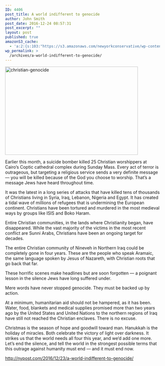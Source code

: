 ```yaml
---
ID: 4406
post_title: A world indifferent to genocide
author: John Smith
post_date: 2016-12-24 08:57:31
post_excerpt: ""
layout: post
published: true
amazonS3_cache:
  - 'a:2:{s:103:"https://s3.amazonaws.com/newyorkconservative/wp-content/uploads/2016/12/24085433/christian-genocide.jpg";s:4:"4407";s:85:"https://www.newyorkconservative.com/wp-content/uploads/2016/12/christian-genocide.jpg";s:4:"4407";}'
wp_permalink: >
  /archives/a-world-indifferent-to-genocide/
---
```

<a href="https://www.newyorkconservative.com/wp-content/uploads/2016/12/christian-genocide.jpg"><img class="alignnone  wp-image-4407" src="https://www.newyorkconservative.com/wp-content/uploads/2016/12/christian-genocide.jpg" alt="christian-genocide" width="432" height="287" /></a>

Earlier this month, a suicide bomber killed 25 Christian worshippers at Cairo’s Coptic cathedral complex during Sunday Mass. Every act of terror is outrageous, but targeting a religious service sends a very definite message — you will be killed because of the God you choose to worship. That’s a message Jews have heard throughout time.

It was the latest in a long series of attacks that have killed tens of thousands of Christians living in Syria, Iraq, Lebanon, Nigeria and Egypt. It has created a tidal wave of millions of refugees that is undermining the European continent. Christians have been tortured and murdered in the most medieval ways by groups like ISIS and Boko Haram.

Entire Christian communities, in the lands where Christianity began, have disappeared. While the vast majority of the victims in the most recent conflict are Sunni Arabs, Christians have been an ongoing target for decades.

The entire Christian community of Nineveh in Northern Iraq could be completely gone in four years. These are the people who speak Aramaic, the same language spoken by Jesus of Nazareth, with Christian roots that go back that far.

These horrific scenes make headlines but are soon forgotten — a poignant lesson in the silence Jews have long suffered under.

Mere words have never stopped genocide. They must be backed up by action.

At a minimum, humanitarian aid should not be hampered, as it has been. Water, food, blankets and medical supplies promised more than two years ago by the United States and United Nations to the northern regions of Iraq have still not reached the Christian enclaves. There is no excuse.

Christmas is the season of hope and goodwill toward man. Hanukkah is the holiday of miracles. Both celebrate the victory of light over darkness. It strikes us that the world needs all four this year, and we’d add one more. Let’s end the silence, and tell the world in the strongest possible terms that this outrage against humanity must end — and it must end now.

<a href="http://nypost.com/2016/12/23/a-world-indifferent-to-genocide/">http://nypost.com/2016/12/23/a-world-indifferent-to-genocide/</a>